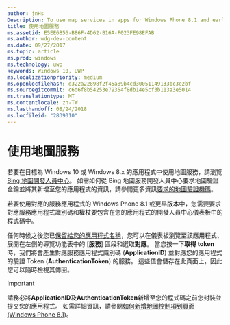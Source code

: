 ```yaml
---
author: jnHs
Description: To use map services in apps for Windows Phone 8.1 and earlier, you need a map service application ID and a token to include in your app's code. You can get this token in the Dev Center dashboard.
title: 使用地圖服務
ms.assetid: E5EE6B56-B86F-4D62-B16A-F023FE98EFAB
ms.author: wdg-dev-content
ms.date: 09/27/2017
ms.topic: article
ms.prod: windows
ms.technology: uwp
keywords: Windows 10, UWP
ms.localizationpriority: medium
ms.openlocfilehash: d322a22898f2f45a89b4cd30051149133bc3e2bf
ms.sourcegitcommit: c6d6f8b54253e79354f8db14e5cf3b113a3e5014
ms.translationtype: MT
ms.contentlocale: zh-TW
ms.lasthandoff: 08/24/2018
ms.locfileid: "2839010"
---
```

# <a name="use-map-services"></a>使用地圖服務

若要在目標為 Windows 10 或 Windows 8.x 的應用程式中使用地圖服務，請瀏覽 [Bing 地圖開發人員中心](http://go.microsoft.com/fwlink/p/?LinkId=614880)。 如需如何從 Bing 地圖服務開發人員中心要求地圖驗證金鑰並將其新增至您的應用程式的資訊，請參閱更多資訊[要求的地圖驗證機碼](../maps-and-location/authentication-key.md)。 

若要使用對應的服務應用程式的 Windows Phone 8.1 或更早版本中，您需要要求對應服務應用程式識別碼和權杖要包含在您的應用程式的開發人員中心儀表板中的程式碼中。

任何時候之後您已[保留給您的應用程式名稱](create-your-app-by-reserving-a-name.md)，您可以在儀表板瀏覽至該應用程式、 展開在左側的導覽功能表中的 [**服務**] 區段和選取**對應**。 當您按一下**取得 token**時，我們將會產生對應服務應用程式識別碼 (**ApplicationID**) 並對應您的應用程式的驗證 Token (**AuthenticationToken**) 的服務。 這些值會儲存在此頁面上，因此您可以隨時檢視其傳回。

> [!IMPORTANT]
> 請務必將**ApplicationID**及**AuthenticationToken**新增至您的程式碼之前您封裝並提交您的應用程式。 如需詳細資訊，請參閱[如何新增地圖控制項到頁面 (Windows Phone 8.1)](http://go.microsoft.com/fwlink/p/?LinkId=614882)。

 

 




